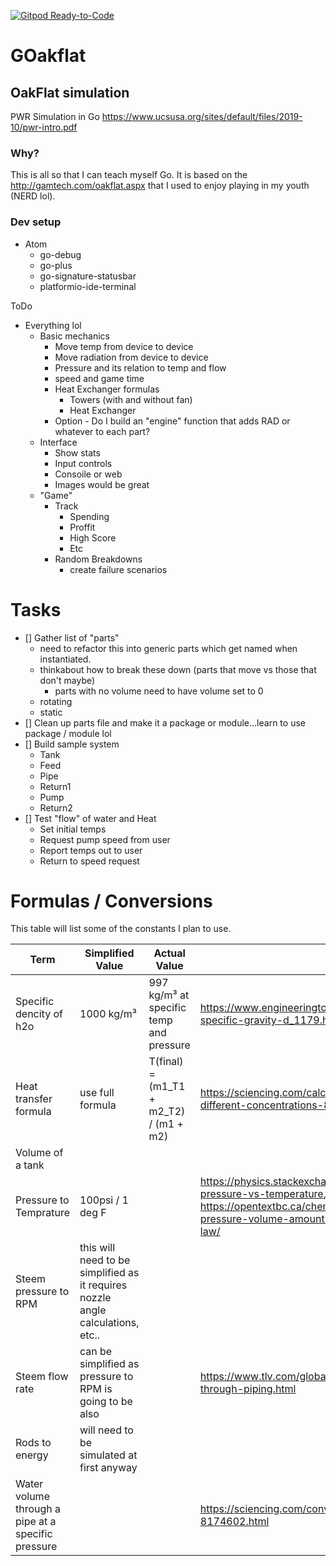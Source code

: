 [![Gitpod Ready-to-Code](https://img.shields.io/badge/Gitpod-Ready--to--Code-blue?logo=gitpod)](https://gitpod.io/#https://github.com/jalspach/reactor)

# GOakflat
## OakFlat simulation
PWR Simulation in Go
https://www.ucsusa.org/sites/default/files/2019-10/pwr-intro.pdf

### Why?
This is all so that I can teach myself Go. It is based on the http://gamtech.com/oakflat.aspx that I used to enjoy playing in my youth (NERD lol).

### Dev setup
* Atom
  * go-debug
  * go-plus
  * go-signature-statusbar
  * platformio-ide-terminal

ToDo
* Everything lol
    * Basic mechanics
        * Move temp from device to device
        * Move radiation from device to device
        * Pressure and its relation to temp and flow
        * speed and game time
        * Heat Exchanger formulas
            * Towers (with and without fan)
            * Heat Exchanger
        * Option - Do I build an "engine" function that adds RAD or whatever to each part?
    * Interface
        * Show stats
        * Input controls
        * Consoile or web
        * Images would be great
    * "Game"
        * Track
            * Spending
            * Proffit
            * High Score
            * Etc
        * Random Breakdowns
            * create failure scenarios

# Tasks
- [] Gather list of "parts"
    * need to refactor this into generic parts which get named when instantiated.
    * thinkabout how to break these down (parts that move vs those that don't maybe)
      * parts with no volume need to have volume set to 0
    * rotating
    * static
- [] Clean up parts file and make it a package or module...learn to use package / module lol
- [] Build sample system
    * Tank
    * Feed
    * Pipe
    * Return1
    * Pump
    * Return2
- [] Test "flow" of water and Heat
    * Set initial temps
    * Request pump speed from user
    * Report temps out to user
    * Return to speed request

# Formulas / Conversions
This table will list some of the constants I plan to use.

Term | Simplified Value | Actual Value | Source
----------|----------|----------|----------
Specific dencity of h2o | 1000 kg/m³| 997 kg/m³ at specific temp and pressure | https://www.engineeringtoolbox.com/water-temperature-specific-gravity-d_1179.html
Heat transfer formula | use full formula | T(final) = (m1_T1 + m2_T2) / (m1 + m2) | https://sciencing.com/calculate-concentration-solution-different-concentrations-8680786.html
Volume of a tank | | |
Pressure to Temprature | 100psi / 1 deg F | | https://physics.stackexchange.com/questions/363328/water-pressure-vs-temperature,  https://opentextbc.ca/chemistry/chapter/9-2-relating-pressure-volume-amount-and-temperature-the-ideal-gas-law/
Steem pressure to RPM | this will need to be simplified as it requires nozzle angle calculations, etc.. | |
Steem flow rate | can be simplified as pressure to RPM is going to be also | | https://www.tlv.com/global/US/calculator/steam-flow-rate-through-piping.html
Rods to energy | will need to be simulated at first anyway | |
Water volume through a pipe at a specific pressure | | | https://sciencing.com/convert-psi-gpm-water-8174602.html
